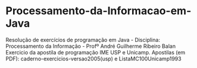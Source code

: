 # Processamento-da-Informacao-em-Java
Resolução de exercícios de programação em Java - Disciplina: Processamento da Informação - Profº  André Guilherme Ribeiro Balan
Exercicio da apostila de programação IME USP e Unicamp.
Apostilas (em PDF): caderno-exercicios-versao2005(usp) e ListaMC100Unicamp1993

